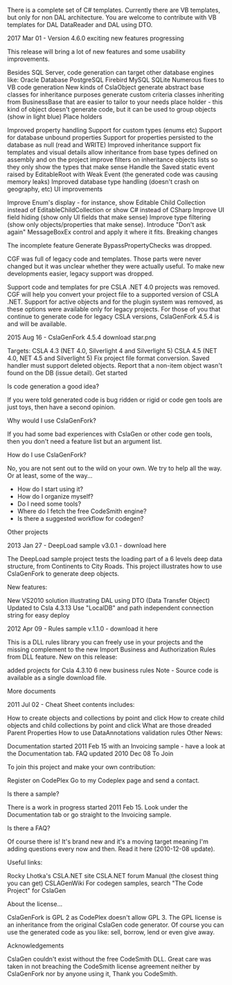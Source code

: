 There is a complete set of C# templates. Currently there are VB templates, but only for non DAL architecture. You are welcome to contribute with VB templates for DAL DataReader and DAL using DTO.

2017 Mar 01 - Version 4.6.0 exciting new features progressing

This release will bring a lot of new features and some usability improvements.

Besides SQL Server, code generation can target other database engines like:
Oracle Database
PostgreSQL
Firebird
MySQL
SQLite
Numerous fixes to VB code generation
New kinds of CslaObject
generate abstract base classes for inheritance purposes
generate custom criteria classes inheriting from BusinessBase that are easier to tailor to your needs
place holder - this kind of object doesn't generate code, but it can be used to group objects (show in light blue)
 Place holders

Improved property handling
Support for custom types (enums etc)
Support for database unbound properties
Support for properties persisted to the database as null (read and WRITE)
Improved inheritance support
fix templates and visual details
allow inheritance from base types defined on assembly and on the project 
improve filters on inheritance objects lists so they only show the types that make sense
Handle the Saved static event raised by EditableRoot with Weak Event (the generated code was causing memory leaks)
Improved database type handling (doesn't crash on geography, etc)
UI improvements

Improve Enum's display - for instance, show Editable Child Collection instead of EditableChildCollection or show C# instead of CSharp
Improve UI field hiding (show only UI fields that make sense)
Improve type filtering (show only objects/properties that make sense).
Introduce "Don't ask again" MessageBoxEx control and apply it where it fits.
Breaking changes

The incomplete feature Generate BypassPropertyChecks was dropped.

CGF was full of legacy code and templates. Those parts were never changed but it was unclear whether they were actually useful. To make new developments easier, legacy support was dropped.

Support code and templates for pre CSLA .NET 4.0 projects was removed. CGF will help you convert your project file to a supported version of CSLA .NET.
Support for active objects and for the plugin system was removed, as these options were available only for legacy projects.
For those of you that continue to generate code for legacy CSLA versions, CslaGenFork 4.5.4 is and will be available.

 

2015 Aug 16 - CslaGenFork 4.5.4 download star.png

Targets:
CSLA 4.3 (NET 4.0, Silverlight 4 and Silverlight 5)
CSLA 4.5 (NET 4.0, NET 4.5 and Silverlight 5)
Fix project file format conversion.
Saved handler must support deleted objects.
Report that a non-item object wasn't found on the DB (issue detail).
Get started

Is code generation a good idea?

If you were told generated code is bug ridden or rigid or code gen tools are just toys, then have a second opinion.

Why would I use CslaGenFork?

If you had some bad experiences with CslaGen or other code gen tools, then you don't need a feature list but an argument list.

How do I use CslaGenFork?

No, you are not sent out to the wild on your own. We try to help all the way. Or at least, some of the way...
- How do I start using it?
- How do I organize myself?
- Do I need some tools?
- Where do I fetch the free CodeSmith engine?
- Is there a suggested workflow for codegen?

Other projects

2013 Jan 27 - DeepLoad sample v3.0.1 - download here

The DeepLoad sample project tests the loading part of a 6 levels deep data structure, from Continents to City Roads. This project illustrates how to use CslaGenFork to generate deep objects.

New features:

New VS2010 solution illustrating DAL using DTO (Data Transfer Object)
Updated to Csla 4.3.13
Use "LocalDB" and path independent connection string for easy deploy
 

2012 Apr 09 - Rules sample v.1.1.0 - download it here

This is a DLL rules library you can freely use in your projects and the missing complement to the new Import Business and Authorization Rules from DLL feature.
New on this release:

added projects for Csla 4.3.10
6 new business rules
Note - Source code is available as a single download file.

More documents

2011 Jul 02 - Cheat Sheet contents includes:

How to create objects and collections by point and click
How to create child objects and child collections by point and click
What are those dreaded Parent Properties
How to use DataAnnotations validation rules
Other News:

Documentation started 2011 Feb 15 with an Invoicing sample - have a look at the Documentation tab.
FAQ updated 2010 Dec 08
To Join

To join this project and make your own contribution:

Register on CodePlex
Go to my Codeplex page and send a contact.
 

Is there a sample?

There is a work in progress started 2011 Feb 15. Look under the Documentation tab or go straight to the Invoicing sample.


Is there a FAQ?

Of course there is! It's brand new and it's a moving target meaning I'm adding questions every now and then.
Read it here (2010-12-08 update).

Useful links:

Rocky Lhotka's CSLA.NET site
CSLA.NET forum
Manual (the closest thing you can get) CSLAGenWiki
For codegen samples, search "The Code Project" for CslaGen

About the license...

CslaGenFork is GPL 2 as CodePlex doesn't allow GPL 3. The GPL license is an inheritance from the original CslaGen code generator. Of course you can use the generated code as you like: sell, borrow, lend or even give away.

Acknowledgements

CslaGen couldn't exist without the free CodeSmith DLL. Great care was taken in not breaching the CodeSmith license agreement neither by CslaGenFork nor by anyone using it, Thank you CodeSmith.